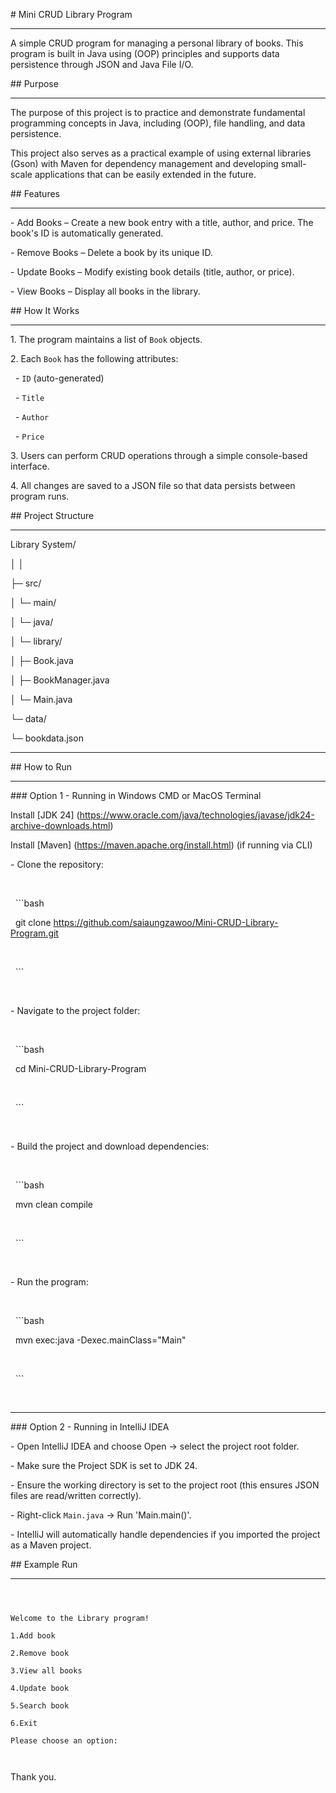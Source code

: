 \# Mini CRUD Library Program

--------------------------------



A simple CRUD program for managing a personal library of books. This program is built in Java using (OOP) principles and supports data persistence through JSON and Java File I/O.



\## Purpose

-----------------------------



The purpose of this project is to practice and demonstrate fundamental programming concepts in Java, including (OOP), file handling, and data persistence. 

This project also serves as a practical example of using external libraries (Gson) with Maven for dependency management and developing small-scale applications that can be easily extended in the future.



\## Features

---------------------------------



\- Add Books – Create a new book entry with a title, author, and price. The book's ID is automatically generated.

\- Remove Books – Delete a book by its unique ID.

\- Update Books – Modify existing book details (title, author, or price).

\- View Books – Display all books in the library.



\## How It Works

---------------------------------



1\. The program maintains a list of `Book` objects.

2\. Each `Book` has the following attributes:

&nbsp;   - `ID` (auto-generated)

&nbsp;   - `Title`

&nbsp;   - `Author`

&nbsp;   - `Price`

3\. Users can perform CRUD operations through a simple console-based interface.

4\. All changes are saved to a JSON file so that data persists between program runs.



\## Project Structure

---------------------------------



Library System/ 



│ │ 



├─ src/



│ └─ main/



│ └─ java/



│ └─ library/



│ ├─ Book.java



│ ├─ BookManager.java



│ └─ Main.java



└─ data/



└─ bookdata.json

------------------------------------------------



\## How to Run

-------------------------------------------



\### Option 1 - Running in Windows CMD or MacOS Terminal



Install \[JDK 24] (https://www.oracle.com/java/technologies/javase/jdk24-archive-downloads.html)



Install \[Maven] (https://maven.apache.org/install.html) (if running via CLI)



\- Clone the repository:

&nbsp;   

&nbsp;   ```bash

&nbsp;   git clone https://github.com/saiaungzawoo/Mini-CRUD-Library-Program.git

&nbsp;   

&nbsp;   ```

&nbsp;   

\- Navigate to the project folder:

&nbsp;   

&nbsp;   ```bash

&nbsp;   cd Mini-CRUD-Library-Program

&nbsp;   

&nbsp;   ```

&nbsp;   

\- Build the project and download dependencies:

&nbsp;   

&nbsp;   ```bash

&nbsp;   mvn clean compile

&nbsp;   

&nbsp;   ```

&nbsp;   

\- Run the program:

&nbsp;   

&nbsp;   ```bash

&nbsp;   mvn exec:java -Dexec.mainClass="Main"

&nbsp;   

&nbsp;   ```

&nbsp;   

-----------------------------------------------------

\### Option 2 - Running in IntelliJ IDEA



\- Open IntelliJ IDEA and choose Open → select the project root folder.

\- Make sure the Project SDK is set to JDK 24.

\- Ensure the working directory is set to the project root (this ensures JSON files are read/written correctly).

\- Right-click `Main.java` → Run 'Main.main()'.

\- IntelliJ will automatically handle dependencies if you imported the project as a Maven project.



\## Example Run

-----------------------------------



```



Welcome to the Library program!

1.Add book

2.Remove book

3.View all books

4.Update book

5.Search book

6.Exit

Please choose an option:



```



Thank you.

